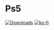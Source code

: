 # Ps5

[![Downloads][img_downloads]][app_downloads] 
[![ko-fi](https://ko-fi.com/img/githubbutton_sm.svg)](http://ko-fi.com/84ciss)

[app_downloads]: https://github.com/ciss84/ps5v6/releases
[img_downloads]: https://img.shields.io/github/downloads/GoldHEN/GoldHEN_Cheat_Manager/total.svg?maxAge=3600
[socat]: http://www.dest-unreach.org/socat/


